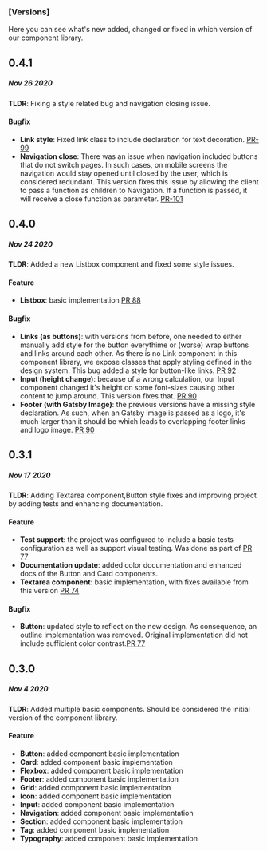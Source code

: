 ### [Versions]

Here you can see what's new added, changed or fixed in which version of our component library.

## 0.4.1

##### _Nov 26 2020_

****TLDR****: Fixing a style related bug and navigation closing issue.

#### Bugfix

- **Link style**: Fixed link class to include declaration for text decoration. [PR-99](https://github.com/crocoder-dev/monorepo/pull/99)
- **Navigation close**: There was an issue when navigation included buttons that do not switch pages. In such cases, on mobile screens the navigation would stay opened until closed by the user, which is considered redundant. This version fixes this issue by allowing the client to pass a function as children to Navigation. If a function is passed, it will receive a close function as parameter. [PR-101](https://github.com/crocoder-dev/monorepo/pull/101)


## 0.4.0

##### _Nov 24 2020_

**TLDR**: Added a new Listbox component and fixed some style issues.

#### Feature

- **Listbox**: basic implementation [PR 88](https://github.com/crocoder-dev/monorepo/pull/88/files)


#### Bugfix

- **Links (as buttons)**: with versions from before, one needed to either manually add style for the button everythime or (worse) wrap buttons and links around each other. As there is no Link component in this component library, we expose classes that apply styling defined in the design system. This bug added a style for button-like links. [PR 92](https://github.com/crocoder-dev/monorepo/pull/92)
- **Input (height change)**: because of a wrong calculation, our Input component changed it's height on some font-sizes causing other content to jump around. This version fixes that. [PR 90](https://github.com/crocoder-dev/monorepo/pull/90)
- **Footer (with Gatsby Image)**: the previous versions have a missing style declaration. As such, when an Gatsby image is passed as a logo, it's much larger than it should be which leads to overlapping footer links and logo image. [PR 90](https://github.com/crocoder-dev/monorepo/pull/90)


## 0.3.1

##### _Nov 17 2020_

**TLDR**: Adding Textarea component,Button style fixes and improving project by adding tests and enhancing documentation.

#### Feature

- **Test support**: the project was configured to include a basic tests configuration as well as support visual testing. Was done as part of [PR 77](https://github.com/crocoder-dev/monorepo/pull/77)
- **Documentation update**: added color documentation and enhanced docs of the Button and Card components.
- **Textarea component**: basic implementation, with fixes available from this version [PR 74](https://github.com/crocoder-dev/monorepo/pull/74/files)

#### Bugfix

- **Button**: updated style to reflect on the new design. As consequence, an outline implementation was removed. Original implementation did not include sufficient color contrast.[PR 77](https://github.com/crocoder-dev/monorepo/pull/77)

## 0.3.0

##### _Nov 4 2020_

**TLDR**: Added multiple basic components. Should be considered the initial version
of the component library.

#### Feature

- **Button**: added component basic implementation
- **Card**: added component basic implementation
- **Flexbox**: added component basic implementation
- **Footer**: added component basic implementation
- **Grid**: added component basic implementation
- **Icon**: added component basic implementation
- **Input**: added component basic implementation
- **Navigation**: added component basic implementation
- **Section**: added component basic implementation
- **Tag**: added component basic implementation
- **Typography**: added component basic implementation
